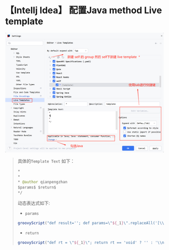 # 【Intellj Idea】 配置Java method Live template

![image-20250820105303303](../../../.vuepress/public/images/image-20250820105303303.png)

>  具体的`Template Text` 如下：
>
> ```java
> *
> * 
> * @author qianpengzhan
> $params$ $return$
> */
> ```
>
> 动态表达式如下:
>
> - `params`
>
> ```groovy
> groovyScript("def result=''; def params=\"${_1}\".replaceAll('[\\\\[|\\\\]|\\\\s]', '').split(',').toList(); for(i = 0; i < params.size(); i++) {result+='* @param ' + params[i] + ((i < params.size() - 1) ? '\\n ' : '')};return result", methodParameters()) 
> ```
>
> - `return`
>
> ```groovy
> groovyScript("def rt = \"${_1}\"; return rt == 'void' ? '' : '\\n* @return {@link ' + (rt.contains('<') ? rt.split('<')[0] : rt) + '}'", methodReturnType())
> ```